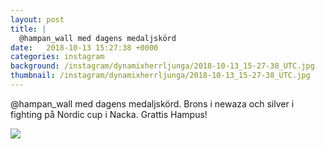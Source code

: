 ```yaml
---
layout: post
title: |
  @hampan_wall med dagens medaljskörd
date:   2018-10-13 15:27:38 +0000
categories: instagram
background: /instagram/dynamixherrljunga/2018-10-13_15-27-38_UTC.jpg
thumbnail: /instagram/dynamixherrljunga/2018-10-13_15-27-38_UTC.jpg
---
```

@hampan_wall med dagens medaljskörd. Brons i newaza och silver i fighting på Nordic cup i Nacka. Grattis Hampus!



<img src='/www-dynamix-herrljunga/instagram/dynamixherrljunga/2018-10-13_15-27-38_UTC.jpg' class='img-fluid' />

